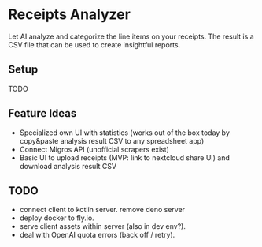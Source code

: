 # Receipts Analyzer

Let AI analyze and categorize the line items on your receipts.
The result is a CSV file that can be used to create insightful reports.

## Setup

TODO

## Feature Ideas

- Specialized own UI with statistics (works out of the box today by copy&paste analysis result CSV to any spreadsheet
  app)
- Connect Migros API (unofficial scrapers exist)
- Basic UI to upload receipts (MVP: link to nextcloud share UI) and download analysis result CSV

## TODO

- connect client to kotlin server. remove deno server
- deploy docker to fly.io.
- serve client assets within server (also in dev env?).
- deal with OpenAI quota errors (back off / retry). 
